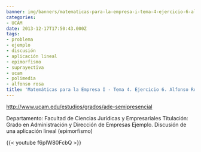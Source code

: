 ```yaml
---
banner: img/banners/matematicas-para-la-empresa-i-tema-4-ejercicio-6-alfonso-rosa.jpg
categories:
- UCAM
date: 2013-12-17T17:50:43.000Z
tags:
- problema
- ejemplo
- discusión
- aplicación lineal
- epimorfismo
- suprayectiva
- ucam
- polimedia
- alfonso rosa
title: 'Matemáticas para la Empresa I - Tema 4. Ejercicio 6. Alfonso Rosa'
---
```


http://www.ucam.edu/estudios/grados/ade-semipresencial

Departamento: Facultad de Ciencias Jurídicas y Empresariales
Titulación: Grado en Administración y Dirección de Empresas
Ejemplo. Discusión de una aplicación lineal (epimorfismo)

{{< youtube f6pIW80FcbQ >}}
